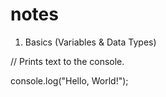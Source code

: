 # notes
1. Basics (Variables & Data Types)

// Prints text to the console.

console.log("Hello, World!");
